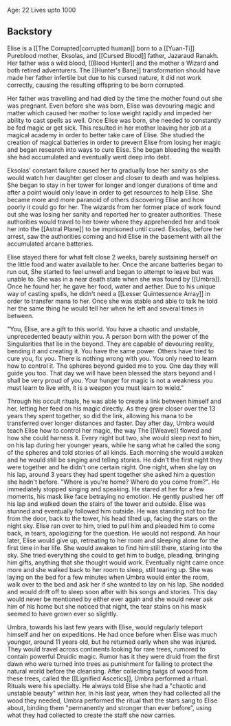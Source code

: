Age: 22
Lives upto 1000
## Backstory

Elise is a [[The Corrupted|corrupted human]] born to a [[Yuan-Ti]] Pureblood mother, Eksolas, and [[Cursed Blood]] father, Jazaraud Ranakh. Her father was a wild blood, [[Blood Hunter]] and the mother a Wizard and both retired adventurers. The [[Hunter's Bane]] transformation should have made her father infertile but due to his cursed nature, it did not work correctly, causing the resulting offspring to be born corrupted.

Her father was travelling and had died by the time the mother found out she was pregnant. Even before she was born, Elise was devouring magic and matter which caused her mother to lose weight rapidly and impeded her ability to cast spells as well. Once Elise was born, she needed to constantly be fed magic or get sick. This resulted in her mother leaving her job at a magical academy in order to better take care of Elise. She studied the creation of magical batteries in order to prevent Elise from losing her magic and began research into ways to cure Elise. She began bleeding the wealth she had accumulated and eventually went deep into debt. 

 Eksolas' constant failure caused her to gradually lose her sanity as she would watch her daughter get closer and closer to death and was helpless. She began to stay in her tower for longer and longer durations of time and after a point would only leave in order to get resources to help Elise. She became more and more paranoid of others discovering Elise and how poorly it could go for her. The wizards from her former place of work found out she was losing her sanity and reported her to greater authorities. These authorities would travel to her tower where they apprehended her and took her into the [[Astral Plane]] to be imprisoned until cured. Eksolas, before her arrest, saw the authorities coming and hid Elise in the basement with all the accumulated arcane batteries.

Elise stayed there for what felt close 2 weeks, barely sustaining herself on the little food and water available to her. Once the arcane batteries began to run out, She started to feel unwell and began to attempt to leave but was unable to. She was in a near death state when she was found by [[Umbra]]. Once he found her, he gave her food, water and aether. Due to his unique way of casting spells, he didn't need a [[Lesser Quintessence Array]] in order to transfer mana to her. Once she was stable and able to talk he told her the same thing he would tell her when he left and several times in between.

"You, Elise, are a gift to this world. You have a chaotic and unstable, unprecedented beauty within you. A person born with the power of the Singularities that lie in the beyond. They are capable of devouring reality, bending it and creating it. You have the same power. Others have tried to cure you, fix you. There is nothing wrong with you. You only need to learn how to control it. The spheres beyond guided me to you. One day they will guide you too. That day we will have been blessed the stars beyond and I shall be very proud of you. Your hunger for magic is not a weakness you must learn to live with, it is a weapon you must learn to wield."

Through his occult rituals, he was able to create a link between himself and her, letting her feed on his magic directly. As they grew closer over the 13 years they spent together, so did the link, allowing his mana to be transferred over longer distances and faster. Day after day, Umbra would teach Elise how to control her magic, the way The [[Weave]] flowed and how she could harness it. Every night but two, she would sleep next to him, on his lap during her younger years, while he sang what he called the song of the spheres and told stories of all kinds. Each morning she would awaken and he would still be singing and telling stories. He didn't the first night they were together and he didn't one certain night. One night, when she lay on his lap, around 3 years they had spent together she asked him a question she hadn't before. "Where is you're home? Where do you come from?". He immediately stopped singing and speaking. He stared at her for a few moments, his mask like face betraying no emotion. He gently pushed her off his lap and walked down the stairs of the tower and outside. Elise was stunned and eventually followed him outside. He was standing not too far from the door, back to the tower, his head tilted up, facing the stars on the night sky. Elise ran over to him, tried to pull him and pleaded him to come back, in tears, apologizing for the question. He would not respond. An hour later, Elise would give up, retreating to her room and sleeping alone for the first time in her life. She would awaken to find him still there, staring into the sky. She tried everything she could to get him to budge, pleading, bringing him gifts, anything that she thought would work. Eventually night came once more and she walked back to her room to sleep, still tearing up. She was laying on the bed for a few minutes when Umbra would enter the room, walk over to the bed and ask her if she wanted to lay on his lap. She nodded and would drift off to sleep soon after with his songs and stories. This day would never be mentioned by either ever again and she would never ask him of his home but she noticed that night, the tear stains on his mask seemed to have grown ever so slightly.

Umbra, towards his last few years with Elise, would regularly teleport himself and her on expeditions. He had once before when Elise was much younger, around 11 years old, but he returned early when she was injured. They would travel across continents looking for rare trees, rumored to contain powerful Druidic magic. Rumor has it they were druid from the first dawn who were turned into trees as punishment for failing to protect the natural world before the cleansing. After collecting twigs of wood from these trees, called the [[Lignified Ascetics]], Umbra performed a ritual. Rituals were his specialty. He always told Elise she had a "chaotic and unstable beauty" within her. In his last year, when they had collected all the wood they needed, Umbra performed the ritual that the stars sang to Elise about, binding them "permanently and stronger than ever before", using what they had collected to create the staff she now carries.